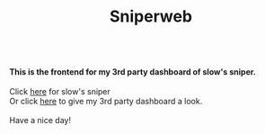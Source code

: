 <h1 align="center">Sniperweb</h1>
<br>
<br>

#### This is the frontend for my 3rd party dashboard of slow's sniper.
Click [here](https://github.com/slow/nitro-sniper) for slow's sniper <br>
Or click [here](https://github.com/GiorgioBrux/nitro-sniper-dashboard) to give my 3rd party dashboard a look. <br> <br>
Have a nice day!
